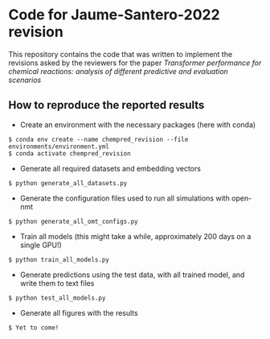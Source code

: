 
Code for Jaume-Santero-2022 revision
======================
This repository contains the code that was written to implement the revisions asked by the reviewers for the paper *Transformer performance for chemical reactions: analysis of different predictive and evaluation scenarios*

How to reproduce the reported results
-------------------------------------
* Create an environment with the necessary packages (here with conda)
```
$ conda env create --name chempred_revision --file environments/environment.yml
$ conda activate chempred_revision
```

* Generate all required datasets and embedding vectors
```
$ python generate_all_datasets.py
```

* Generate the configuration files used to run all simulations with open-nmt
```
$ python generate_all_omt_configs.py
```

* Train all models (this might take a while, approximately 200 days on a single GPU!)
```
$ python train_all_models.py
```

* Generate predictions using the test data, with all trained model, and write them to text files
```
$ python test_all_models.py
```

* Generate all figures with the results
```
$ Yet to come!
```
